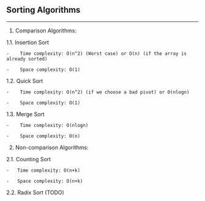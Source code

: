 ## Sorting Algorithms
---

1. Comparison Algorithms:  

1.1. Insertion Sort  

    -    Time complexity: O(n^2) (Worst case) or O(n) (if the array is already sorted)  

    -    Space complexity: O(1)  

1.2. Quick Sort  

    -    Time complexity: O(n^2) (if we choose a bad pivot) or O(nlogn)  

    -    Space complexity: O(1)  

1.3. Merge Sort  

    -    Time complexity: O(nlogn)  

    -    Space complexity: O(n)  


2. Non-comparison Algorithms:  

2.1. Counting Sort  

    -   Time complexity: O(n+k)  

    -   Space complexity: O(n+k)  

2.2. Radix Sort (TODO)  